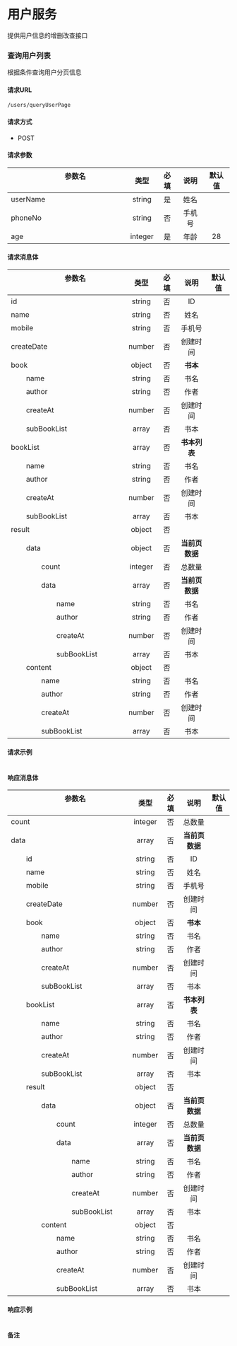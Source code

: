# 用户服务
提供用户信息的增删改查接口

### 查询用户列表
根据条件查询用户分页信息

####  请求URL
```
/users/queryUserPage
```

####  请求方式
- POST

#### 请求参数
|&emsp; &emsp; &emsp; &emsp; &emsp; &emsp; 参数名&emsp; &emsp; &emsp; &emsp; &emsp; &emsp; |类型|必填|说明|默认值|
|:-------|:-------:|:-------:|:-------:|:-------:|
|userName|string|是|姓名||
|phoneNo|string|否|手机号||
|age|integer|是|年龄|28|

#### 请求消息体
|&emsp; &emsp; &emsp; &emsp; &emsp; &emsp; 参数名&emsp; &emsp; &emsp; &emsp; &emsp; &emsp; |类型|必填|说明|默认值|
|:-------|:-------:|:-------:|:-------:|:-------:|
|id|string|否|ID||
|name|string|否|姓名||
|mobile|string|否|手机号||
|createDate|number|否|创建时间||
|book|object|否|**书本**||
|&nbsp;&nbsp;&nbsp;&nbsp;&nbsp;&nbsp;&nbsp;&nbsp;name|string|否|书名||
|&nbsp;&nbsp;&nbsp;&nbsp;&nbsp;&nbsp;&nbsp;&nbsp;author|string|否|作者||
|&nbsp;&nbsp;&nbsp;&nbsp;&nbsp;&nbsp;&nbsp;&nbsp;createAt|number|否|创建时间||
|&nbsp;&nbsp;&nbsp;&nbsp;&nbsp;&nbsp;&nbsp;&nbsp;subBookList|array|否|书本||
|bookList|array|否|**书本列表**||
|&nbsp;&nbsp;&nbsp;&nbsp;&nbsp;&nbsp;&nbsp;&nbsp;name|string|否|书名||
|&nbsp;&nbsp;&nbsp;&nbsp;&nbsp;&nbsp;&nbsp;&nbsp;author|string|否|作者||
|&nbsp;&nbsp;&nbsp;&nbsp;&nbsp;&nbsp;&nbsp;&nbsp;createAt|number|否|创建时间||
|&nbsp;&nbsp;&nbsp;&nbsp;&nbsp;&nbsp;&nbsp;&nbsp;subBookList|array|否|书本||
|result|object|否|||
|&nbsp;&nbsp;&nbsp;&nbsp;&nbsp;&nbsp;&nbsp;&nbsp;data|object|否|**当前页数据**||
|&nbsp;&nbsp;&nbsp;&nbsp;&nbsp;&nbsp;&nbsp;&nbsp;&nbsp;&nbsp;&nbsp;&nbsp;&nbsp;&nbsp;&nbsp;&nbsp;count|integer|否|总数量||
|&nbsp;&nbsp;&nbsp;&nbsp;&nbsp;&nbsp;&nbsp;&nbsp;&nbsp;&nbsp;&nbsp;&nbsp;&nbsp;&nbsp;&nbsp;&nbsp;data|array|否|**当前页数据**||
|&nbsp;&nbsp;&nbsp;&nbsp;&nbsp;&nbsp;&nbsp;&nbsp;&nbsp;&nbsp;&nbsp;&nbsp;&nbsp;&nbsp;&nbsp;&nbsp;&nbsp;&nbsp;&nbsp;&nbsp;&nbsp;&nbsp;&nbsp;&nbsp;name|string|否|书名||
|&nbsp;&nbsp;&nbsp;&nbsp;&nbsp;&nbsp;&nbsp;&nbsp;&nbsp;&nbsp;&nbsp;&nbsp;&nbsp;&nbsp;&nbsp;&nbsp;&nbsp;&nbsp;&nbsp;&nbsp;&nbsp;&nbsp;&nbsp;&nbsp;author|string|否|作者||
|&nbsp;&nbsp;&nbsp;&nbsp;&nbsp;&nbsp;&nbsp;&nbsp;&nbsp;&nbsp;&nbsp;&nbsp;&nbsp;&nbsp;&nbsp;&nbsp;&nbsp;&nbsp;&nbsp;&nbsp;&nbsp;&nbsp;&nbsp;&nbsp;createAt|number|否|创建时间||
|&nbsp;&nbsp;&nbsp;&nbsp;&nbsp;&nbsp;&nbsp;&nbsp;&nbsp;&nbsp;&nbsp;&nbsp;&nbsp;&nbsp;&nbsp;&nbsp;&nbsp;&nbsp;&nbsp;&nbsp;&nbsp;&nbsp;&nbsp;&nbsp;subBookList|array|否|书本||
|&nbsp;&nbsp;&nbsp;&nbsp;&nbsp;&nbsp;&nbsp;&nbsp;content|object|否|||
|&nbsp;&nbsp;&nbsp;&nbsp;&nbsp;&nbsp;&nbsp;&nbsp;&nbsp;&nbsp;&nbsp;&nbsp;&nbsp;&nbsp;&nbsp;&nbsp;name|string|否|书名||
|&nbsp;&nbsp;&nbsp;&nbsp;&nbsp;&nbsp;&nbsp;&nbsp;&nbsp;&nbsp;&nbsp;&nbsp;&nbsp;&nbsp;&nbsp;&nbsp;author|string|否|作者||
|&nbsp;&nbsp;&nbsp;&nbsp;&nbsp;&nbsp;&nbsp;&nbsp;&nbsp;&nbsp;&nbsp;&nbsp;&nbsp;&nbsp;&nbsp;&nbsp;createAt|number|否|创建时间||
|&nbsp;&nbsp;&nbsp;&nbsp;&nbsp;&nbsp;&nbsp;&nbsp;&nbsp;&nbsp;&nbsp;&nbsp;&nbsp;&nbsp;&nbsp;&nbsp;subBookList|array|否|书本||

#### 请求示例
```

```

#### 响应消息体
|&emsp; &emsp; &emsp; &emsp; &emsp; &emsp; 参数名&emsp; &emsp; &emsp; &emsp; &emsp; &emsp; |类型|必填|说明|默认值|
|:-------|:-------:|:-------:|:-------:|:-------:|
|count|integer|否|总数量||
|data|array|否|**当前页数据**||
|&nbsp;&nbsp;&nbsp;&nbsp;&nbsp;&nbsp;&nbsp;&nbsp;id|string|否|ID||
|&nbsp;&nbsp;&nbsp;&nbsp;&nbsp;&nbsp;&nbsp;&nbsp;name|string|否|姓名||
|&nbsp;&nbsp;&nbsp;&nbsp;&nbsp;&nbsp;&nbsp;&nbsp;mobile|string|否|手机号||
|&nbsp;&nbsp;&nbsp;&nbsp;&nbsp;&nbsp;&nbsp;&nbsp;createDate|number|否|创建时间||
|&nbsp;&nbsp;&nbsp;&nbsp;&nbsp;&nbsp;&nbsp;&nbsp;book|object|否|**书本**||
|&nbsp;&nbsp;&nbsp;&nbsp;&nbsp;&nbsp;&nbsp;&nbsp;&nbsp;&nbsp;&nbsp;&nbsp;&nbsp;&nbsp;&nbsp;&nbsp;name|string|否|书名||
|&nbsp;&nbsp;&nbsp;&nbsp;&nbsp;&nbsp;&nbsp;&nbsp;&nbsp;&nbsp;&nbsp;&nbsp;&nbsp;&nbsp;&nbsp;&nbsp;author|string|否|作者||
|&nbsp;&nbsp;&nbsp;&nbsp;&nbsp;&nbsp;&nbsp;&nbsp;&nbsp;&nbsp;&nbsp;&nbsp;&nbsp;&nbsp;&nbsp;&nbsp;createAt|number|否|创建时间||
|&nbsp;&nbsp;&nbsp;&nbsp;&nbsp;&nbsp;&nbsp;&nbsp;&nbsp;&nbsp;&nbsp;&nbsp;&nbsp;&nbsp;&nbsp;&nbsp;subBookList|array|否|书本||
|&nbsp;&nbsp;&nbsp;&nbsp;&nbsp;&nbsp;&nbsp;&nbsp;bookList|array|否|**书本列表**||
|&nbsp;&nbsp;&nbsp;&nbsp;&nbsp;&nbsp;&nbsp;&nbsp;&nbsp;&nbsp;&nbsp;&nbsp;&nbsp;&nbsp;&nbsp;&nbsp;name|string|否|书名||
|&nbsp;&nbsp;&nbsp;&nbsp;&nbsp;&nbsp;&nbsp;&nbsp;&nbsp;&nbsp;&nbsp;&nbsp;&nbsp;&nbsp;&nbsp;&nbsp;author|string|否|作者||
|&nbsp;&nbsp;&nbsp;&nbsp;&nbsp;&nbsp;&nbsp;&nbsp;&nbsp;&nbsp;&nbsp;&nbsp;&nbsp;&nbsp;&nbsp;&nbsp;createAt|number|否|创建时间||
|&nbsp;&nbsp;&nbsp;&nbsp;&nbsp;&nbsp;&nbsp;&nbsp;&nbsp;&nbsp;&nbsp;&nbsp;&nbsp;&nbsp;&nbsp;&nbsp;subBookList|array|否|书本||
|&nbsp;&nbsp;&nbsp;&nbsp;&nbsp;&nbsp;&nbsp;&nbsp;result|object|否|||
|&nbsp;&nbsp;&nbsp;&nbsp;&nbsp;&nbsp;&nbsp;&nbsp;&nbsp;&nbsp;&nbsp;&nbsp;&nbsp;&nbsp;&nbsp;&nbsp;data|object|否|**当前页数据**||
|&nbsp;&nbsp;&nbsp;&nbsp;&nbsp;&nbsp;&nbsp;&nbsp;&nbsp;&nbsp;&nbsp;&nbsp;&nbsp;&nbsp;&nbsp;&nbsp;&nbsp;&nbsp;&nbsp;&nbsp;&nbsp;&nbsp;&nbsp;&nbsp;count|integer|否|总数量||
|&nbsp;&nbsp;&nbsp;&nbsp;&nbsp;&nbsp;&nbsp;&nbsp;&nbsp;&nbsp;&nbsp;&nbsp;&nbsp;&nbsp;&nbsp;&nbsp;&nbsp;&nbsp;&nbsp;&nbsp;&nbsp;&nbsp;&nbsp;&nbsp;data|array|否|**当前页数据**||
|&nbsp;&nbsp;&nbsp;&nbsp;&nbsp;&nbsp;&nbsp;&nbsp;&nbsp;&nbsp;&nbsp;&nbsp;&nbsp;&nbsp;&nbsp;&nbsp;&nbsp;&nbsp;&nbsp;&nbsp;&nbsp;&nbsp;&nbsp;&nbsp;&nbsp;&nbsp;&nbsp;&nbsp;&nbsp;&nbsp;&nbsp;&nbsp;name|string|否|书名||
|&nbsp;&nbsp;&nbsp;&nbsp;&nbsp;&nbsp;&nbsp;&nbsp;&nbsp;&nbsp;&nbsp;&nbsp;&nbsp;&nbsp;&nbsp;&nbsp;&nbsp;&nbsp;&nbsp;&nbsp;&nbsp;&nbsp;&nbsp;&nbsp;&nbsp;&nbsp;&nbsp;&nbsp;&nbsp;&nbsp;&nbsp;&nbsp;author|string|否|作者||
|&nbsp;&nbsp;&nbsp;&nbsp;&nbsp;&nbsp;&nbsp;&nbsp;&nbsp;&nbsp;&nbsp;&nbsp;&nbsp;&nbsp;&nbsp;&nbsp;&nbsp;&nbsp;&nbsp;&nbsp;&nbsp;&nbsp;&nbsp;&nbsp;&nbsp;&nbsp;&nbsp;&nbsp;&nbsp;&nbsp;&nbsp;&nbsp;createAt|number|否|创建时间||
|&nbsp;&nbsp;&nbsp;&nbsp;&nbsp;&nbsp;&nbsp;&nbsp;&nbsp;&nbsp;&nbsp;&nbsp;&nbsp;&nbsp;&nbsp;&nbsp;&nbsp;&nbsp;&nbsp;&nbsp;&nbsp;&nbsp;&nbsp;&nbsp;&nbsp;&nbsp;&nbsp;&nbsp;&nbsp;&nbsp;&nbsp;&nbsp;subBookList|array|否|书本||
|&nbsp;&nbsp;&nbsp;&nbsp;&nbsp;&nbsp;&nbsp;&nbsp;&nbsp;&nbsp;&nbsp;&nbsp;&nbsp;&nbsp;&nbsp;&nbsp;content|object|否|||
|&nbsp;&nbsp;&nbsp;&nbsp;&nbsp;&nbsp;&nbsp;&nbsp;&nbsp;&nbsp;&nbsp;&nbsp;&nbsp;&nbsp;&nbsp;&nbsp;&nbsp;&nbsp;&nbsp;&nbsp;&nbsp;&nbsp;&nbsp;&nbsp;name|string|否|书名||
|&nbsp;&nbsp;&nbsp;&nbsp;&nbsp;&nbsp;&nbsp;&nbsp;&nbsp;&nbsp;&nbsp;&nbsp;&nbsp;&nbsp;&nbsp;&nbsp;&nbsp;&nbsp;&nbsp;&nbsp;&nbsp;&nbsp;&nbsp;&nbsp;author|string|否|作者||
|&nbsp;&nbsp;&nbsp;&nbsp;&nbsp;&nbsp;&nbsp;&nbsp;&nbsp;&nbsp;&nbsp;&nbsp;&nbsp;&nbsp;&nbsp;&nbsp;&nbsp;&nbsp;&nbsp;&nbsp;&nbsp;&nbsp;&nbsp;&nbsp;createAt|number|否|创建时间||
|&nbsp;&nbsp;&nbsp;&nbsp;&nbsp;&nbsp;&nbsp;&nbsp;&nbsp;&nbsp;&nbsp;&nbsp;&nbsp;&nbsp;&nbsp;&nbsp;&nbsp;&nbsp;&nbsp;&nbsp;&nbsp;&nbsp;&nbsp;&nbsp;subBookList|array|否|书本||

#### 响应示例
```

```

#### 备注
```

```


